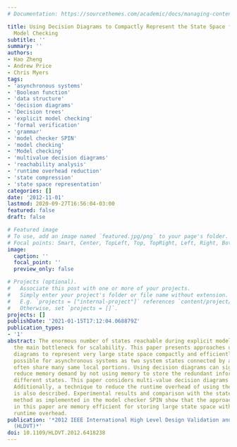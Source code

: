 ```yaml
---
# Documentation: https://sourcethemes.com/academic/docs/managing-content/

title: Using Decision Diagrams to Compactly Represent the State Space for Explicit
  Model Checking
subtitle: ''
summary: ''
authors:
- Hao Zheng
- Andrew Price
- Chris Myers
tags:
- 'asynchronous systems'
- 'Boolean function'
- 'data structure'
- 'decision diagrams'
- 'Decision trees'
- 'explicit model checking'
- 'formal verification'
- 'grammar'
- 'model checker SPIN'
- 'model checking'
- 'Model checking'
- 'multivalue decision diagrams'
- 'reachability analysis'
- 'runtime overhead reduction'
- 'state compression'
- 'state space representation'
categories: []
date: '2012-11-01'
lastmod: 2020-09-27T16:56:04-03:00
featured: false
draft: false

# Featured image
# To use, add an image named `featured.jpg/png` to your page's folder.
# Focal points: Smart, Center, TopLeft, Top, TopRight, Left, Right, BottomLeft, Bottom, BottomRight.
image:
  caption: ''
  focal_point: ''
  preview_only: false

# Projects (optional).
#   Associate this post with one or more of your projects.
#   Simply enter your project's folder or file name without extension.
#   E.g. `projects = ["internal-project"]` references `content/project/deep-learning/index.md`.
#   Otherwise, set `projects = []`.
projects: []
publishDate: '2021-01-15T17:12:04.068879Z'
publication_types:
- '1'
abstract: The enormous number of states reachable during explicit model checking is
  the main bottleneck for scalability. This paper presents approaches of using decision
  diagrams to represent very large state space compactly and efficiently. This is
  possible for asynchronous systems as two system states connected by a transition
  often share many same local portions. Using decision diagrams can significantly
  reduce memory demand by not using memory to store the redundant information among
  different states. This paper considers multi-value decision diagrams for this purpose.
  Additionally, a technique to reduce the runtime overhead of using these diagrams
  is also described. Experimental results and comparison with the state compression
  method as implemented in the model checker SPIN show that the approaches presented
  in this paper are memory efficient for storing large state space with acceptable
  runtime overhead.
publication: '*2012 IEEE International High Level Design Validation and Test Workshop
  (HLDVT)*'
doi: 10.1109/HLDVT.2012.6418238
---
```

